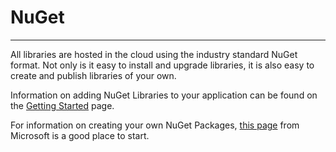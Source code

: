 # NuGet
---
All libraries are hosted in the cloud using the industry standard NuGet format. Not only is it easy to install and upgrade libraries, it is also easy to create and publish libraries of your own.

Information on adding NuGet Libraries to your application can be found on the [Getting Started](../getting-started.md) page.

For information on creating your own NuGet Packages, [this page](https://docs.microsoft.com/en-us/nuget/create-packages/creating-a-package) from Microsoft is a good place to start.
